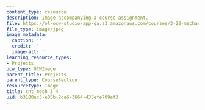 ```yaml
---
content_type: resource
description: Image accompanying a course assignment.
file: https://ol-ocw-studio-app-qa.s3.amazonaws.com/courses/3-22-mechanical-behavior-of-materials-spring-2008/b3100ac3e05b2ca63664435efe709ef3_cnt_mech_3_4.jpg
file_type: image/jpeg
image_metadata:
  caption: ''
  credit: ''
  image-alt: ''
learning_resource_types:
- Projects
ocw_type: OCWImage
parent_title: Projects
parent_type: CourseSection
resourcetype: Image
title: cnt_mech_3_4
uid: b3100ac3-e05b-2ca6-3664-435efe709ef3
---
```

